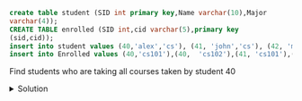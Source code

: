  ```sql
 create table student (SID int primary key,Name varchar(10),Major
 varchar(4)); 
 CREATE TABLE enrolled (SID int,cid varchar(5),primary key
 (sid,cid)); 
 insert into student values (40,'alex','cs'), (41, 'john','cs'), (42, 'mat', 'cs'), (43, 'zack', 'math');
 insert into Enrolled values (40,'cs101'),(40,  'cs102'),(41, 'cs101'),(41,  'cs404'),(41,'cs405'), (42,'cs101'),(42,'cs102'),(42,'cs203'),(43,'cs101'),(43,'cs102');
```

Find students who are taking all courses taken by student 40

<details>
  <summary>Solution</summary>

```sql
SELECT DISTINCT NAME FROM STUDENT S WHERE major='cs’ AND NOT EXISTS
 (SELECT * FROM ENROLLED E2	WHERE SID=40 and CID NOT IN (SELECT CID
 FROM ENROLLED E WHERE E.SID=S.SID) )
```
  
```sql
  SELECT DISTINCT NAME FROM STUDENT S WHERE major=‘cs’ AND  NOT EXISTS
     (SELECT * FROM ENROLLED E2  WHERE SID=40 AND NOT EXISTS ( SELECT *
     FROM ENROLLED E WHERE E.SID=S.SID AND E2.CID=E.CID) )
```
</details>
